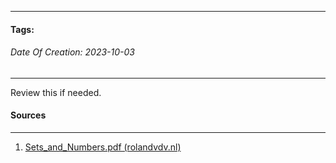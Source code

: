 __________________________________________________________________________
#### **Tags:**
###### *Date Of Creation: 2023-10-03*
__________________________________________________________________________

Review this if needed.
#### Sources
__________________________________________________________________________
1. [Sets_and_Numbers.pdf (rolandvdv.nl)](https://www.rolandvdv.nl/Sets_and_Numbers.pdf)